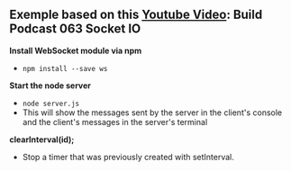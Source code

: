 ## Exemple based on this [Youtube Video](https://www.youtube.com/watch?v=HtzA1sCr5FQ&list=PLw5h0DiJ-9PC0Wo1NWrNHgKE-mFc_9ftq): Build Podcast 063 Socket IO

**Install WebSocket module via npm**
* `npm install --save ws`

**Start the node server**
* `node server.js`
* This will show the messages sent by the server in the client's console and the client's messages in the server's terminal

**clearInterval(id);**
* Stop a timer that was previously created with setInterval.

